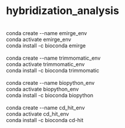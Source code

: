 # hybridization_analysis
\
conda create --name emirge_env\
conda activate emirge_env\
conda install -c bioconda emirge\
\
conda create --name trimmomatic_env\
conda activate trimmomatic_env\
conda install -c bioconda trimmomatic\
\
conda create --name biopython_env\
conda activate biopython_env\
conda install -c bioconda biopython\
\
conda create --name cd_hit_env\
conda activate cd_hit_env\
conda install -c bioconda cd-hit



